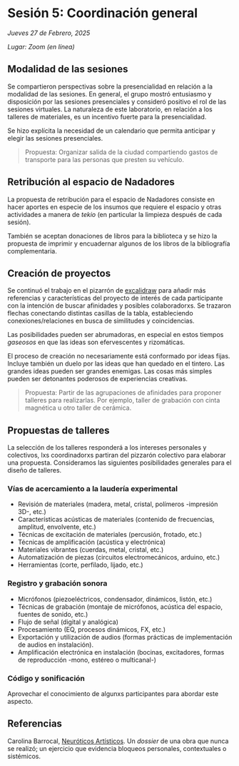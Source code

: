 # Sesión 5: Coordinación general

_Jueves 27 de Febrero, 2025_

_Lugar: Zoom (en línea)_

## Modalidad de las sesiones

Se compartieron perspectivas sobre la presencialidad en relación a la modalidad de las sesiones.
En general, el grupo mostró entusiasmo y disposición por las sesiones presenciales y consideró positivo el rol de las sesiones virtuales.
La naturaleza de este laboratorio, en relación a los talleres de materiales, es un incentivo fuerte para la presencialidad.

Se hizo explícita la necesidad de un calendario que permita anticipar y elegir las sesiones presenciales.

> Propuesta: Organizar salida de la ciudad compartiendo gastos de transporte para las personas que presten su vehículo.

## Retribución al espacio de Nadadores

La propuesta de retribución para el espacio de Nadadores consiste en hacer aportes en especie de los insumos que requiere el espacio y otras actividades a manera de _tekio_ (en particular la limpieza después de cada sesión).

También se aceptan donaciones de libros para la biblioteca y se hizo la propuesta de imprimir y encuadernar algunos de los libros de la bibliografía complementaria.

## Creación de proyectos

Se continuó el trabajo en el pizarrón de [excalidraw](https://excalidraw.com/) para añadir más referencias y características del proyecto de interés de cada participante con la intención de buscar afinidades y posibles colaboradorxs.
Se trazaron flechas conectando distintas casillas de la tabla, estableciendo conexiones/relaciones en busca de similitudes y coincidencias.

Las posibilidades pueden ser abrumadoras, en especial en estos tiempos _gaseosos_ en que las ideas son efervescentes y rizomáticas.

El proceso de creación no necesariamente está conformado por ideas fijas.
Incluye también un duelo por las ideas que han quedado en el tintero.
Las grandes ideas pueden ser grandes enemigas.
Las cosas más simples pueden ser detonantes poderosos de experiencias creativas.

> Propuesta: Partir de las agrupaciones de afinidades para proponer talleres para realizarlas. 
> Por ejemplo, taller de grabación con cinta magnética u otro taller de cerámica.

## Propuestas de talleres

La selección de los talleres responderá a los intereses personales y colectivos,
lxs coordinadorxs partiran del pizzarón colectivo para elaborar una propuesta.
Consideramos las siguientes posibilidades generales para el diseño de talleres.

### Vías de acercamiento a la laudería experimental

- Revisión de materiales (madera, metal, cristal, polímeros -impresión 3D-, etc.)
- Características acústicas de materiales (contenido de frecuencias, amplitud, envolvente, etc.)
- Técnicas de excitación de materiales (percusión, frotado, etc.)
- Técnicas de amplificación (acústica y electrónica)
- Materiales vibrantes (cuerdas, metal, cristal, etc.)
- Automatización de piezas (circuitos electromecánicos, arduino, etc.)
- Herramientas (corte, perfilado, lijado, etc.)

### Registro y grabación sonora

- Micrófonos (piezoeléctricos, condensador, dinámicos, listón, etc.)
- Técnicas de grabación (montaje de micrófonos, acústica del espacio, fuentes de sonido, etc.)
- Flujo de señal (digital y analógica)
- Procesamiento (EQ, procesos dinámicos, FX, etc.)
- Exportación y utilización de audios (formas prácticas de implementación de audios en instalación).
- Amplificación electrónica en instalación (bocinas, excitadores, formas de reproducción -mono, estéreo o multicanal-)

### Código y sonificación

Aprovechar el conocimiento de algunxs participantes para abordar este aspecto.

## Referencias

Carolina Barrocal, [Neuróticos Artísticos](https://www.neuroticosartisticos.com).
Un _dossier_ de una obra que nunca se realizó; un ejercicio que evidencia bloqueos personales, contextuales o sistémicos.
